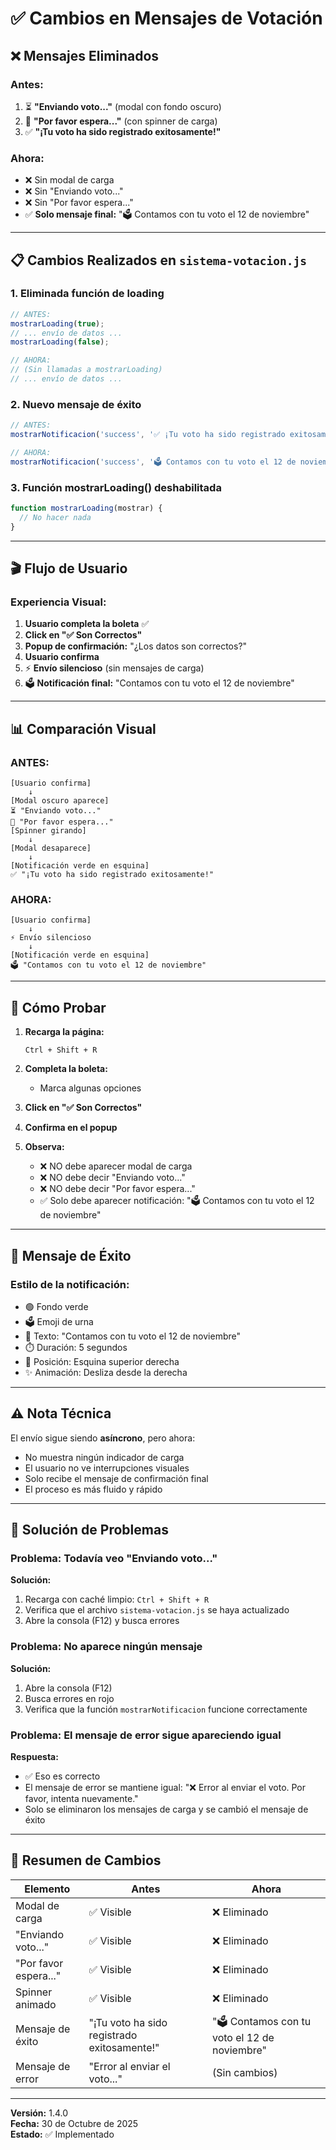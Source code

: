 # ✅ Cambios en Mensajes de Votación

## ❌ Mensajes Eliminados

### **Antes:**
1. ⏳ **"Enviando voto..."** (modal con fondo oscuro)
2. 📄 **"Por favor espera..."** (con spinner de carga)
3. ✅ **"¡Tu voto ha sido registrado exitosamente!"**

### **Ahora:**
- ❌ Sin modal de carga
- ❌ Sin "Enviando voto..."
- ❌ Sin "Por favor espera..."
- ✅ **Solo mensaje final:** "🗳️ Contamos con tu voto el 12 de noviembre"

---

## 📋 Cambios Realizados en `sistema-votacion.js`

### 1. **Eliminada función de loading**
```javascript
// ANTES:
mostrarLoading(true);
// ... envío de datos ...
mostrarLoading(false);

// AHORA:
// (Sin llamadas a mostrarLoading)
// ... envío de datos ...
```

### 2. **Nuevo mensaje de éxito**
```javascript
// ANTES:
mostrarNotificacion('success', '✅ ¡Tu voto ha sido registrado exitosamente!');

// AHORA:
mostrarNotificacion('success', '🗳️ Contamos con tu voto el 12 de noviembre');
```

### 3. **Función mostrarLoading() deshabilitada**
```javascript
function mostrarLoading(mostrar) {
  // No hacer nada
}
```

---

## 🎬 Flujo de Usuario

### **Experiencia Visual:**

1. **Usuario completa la boleta** ✅
2. **Click en "✅ Son Correctos"**
3. **Popup de confirmación:** "¿Los datos son correctos?"
4. **Usuario confirma**
5. ⚡ **Envío silencioso** (sin mensajes de carga)
6. 🗳️ **Notificación final:** "Contamos con tu voto el 12 de noviembre"

---

## 📊 Comparación Visual

### **ANTES:**
```
[Usuario confirma]
    ↓
[Modal oscuro aparece]
⏳ "Enviando voto..."
📄 "Por favor espera..."
[Spinner girando]
    ↓
[Modal desaparece]
    ↓
[Notificación verde en esquina]
✅ "¡Tu voto ha sido registrado exitosamente!"
```

### **AHORA:**
```
[Usuario confirma]
    ↓
⚡ Envío silencioso
    ↓
[Notificación verde en esquina]
🗳️ "Contamos con tu voto el 12 de noviembre"
```

---

## 🧪 Cómo Probar

1. **Recarga la página:**
   ```
   Ctrl + Shift + R
   ```

2. **Completa la boleta:**
   - Marca algunas opciones

3. **Click en "✅ Son Correctos"**

4. **Confirma en el popup**

5. **Observa:**
   - ❌ NO debe aparecer modal de carga
   - ❌ NO debe decir "Enviando voto..."
   - ❌ NO debe decir "Por favor espera..."
   - ✅ Solo debe aparecer notificación: "🗳️ Contamos con tu voto el 12 de noviembre"

---

## 🎨 Mensaje de Éxito

### **Estilo de la notificación:**
- 🟢 Fondo verde
- 🗳️ Emoji de urna
- 📅 Texto: "Contamos con tu voto el 12 de noviembre"
- ⏱️ Duración: 5 segundos
- 📍 Posición: Esquina superior derecha
- ✨ Animación: Desliza desde la derecha

---

## ⚠️ Nota Técnica

El envío sigue siendo **asíncrono**, pero ahora:
- No muestra ningún indicador de carga
- El usuario no ve interrupciones visuales
- Solo recibe el mensaje de confirmación final
- El proceso es más fluido y rápido

---

## 🐛 Solución de Problemas

### **Problema: Todavía veo "Enviando voto..."**
**Solución:**
1. Recarga con caché limpio: `Ctrl + Shift + R`
2. Verifica que el archivo `sistema-votacion.js` se haya actualizado
3. Abre la consola (F12) y busca errores

### **Problema: No aparece ningún mensaje**
**Solución:**
1. Abre la consola (F12)
2. Busca errores en rojo
3. Verifica que la función `mostrarNotificacion` funcione correctamente

### **Problema: El mensaje de error sigue apareciendo igual**
**Respuesta:**
- ✅ Eso es correcto
- El mensaje de error se mantiene igual: "❌ Error al enviar el voto. Por favor, intenta nuevamente."
- Solo se eliminaron los mensajes de carga y se cambió el mensaje de éxito

---

## 📝 Resumen de Cambios

| Elemento | Antes | Ahora |
|----------|-------|-------|
| Modal de carga | ✅ Visible | ❌ Eliminado |
| "Enviando voto..." | ✅ Visible | ❌ Eliminado |
| "Por favor espera..." | ✅ Visible | ❌ Eliminado |
| Spinner animado | ✅ Visible | ❌ Eliminado |
| Mensaje de éxito | "¡Tu voto ha sido registrado exitosamente!" | "🗳️ Contamos con tu voto el 12 de noviembre" |
| Mensaje de error | "Error al enviar el voto..." | (Sin cambios) |

---

**Versión:** 1.4.0  
**Fecha:** 30 de Octubre de 2025  
**Estado:** ✅ Implementado

